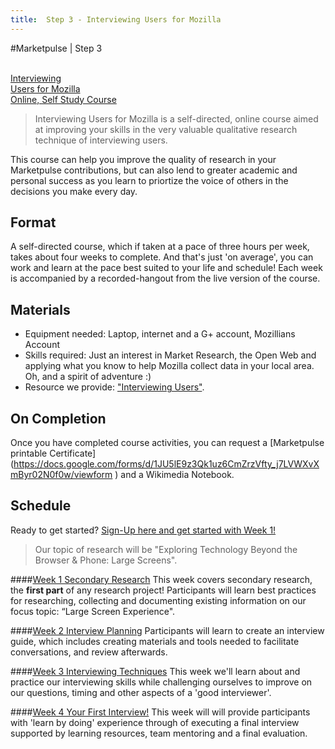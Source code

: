 ```yaml
---
title:  Step 3 - Interviewing Users for Mozilla
---
```


#Marketpulse | Step 3

<br>

<a class="btn btn-lg btn-warning ladder-step" href="/modules/marketpulse_activities/step_3/">
  <i class="fa fa-microphone fa-5x pull-left"></i>Interviewing<br>Users for Mozilla<br/>Online, Self Study Course</a>

  >Interviewing Users for Mozilla is a self-directed, online course aimed at improving your skills in the very valuable qualitative research technique of interviewing users. 

   This course can help you improve the quality of research in your Marketpulse contributions, but can also lend to greater academic and personal success as you learn to priortize the voice of others in the decisions you make every day.

## Format

A self-directed course, which if taken at a pace of three hours per week, takes about four weeks to complete. And that's just 'on average', you can work and learn at the pace best suited to your life and schedule! Each week is accompanied by a recorded-hangout from the live version of the course.

## Materials

* Equipment needed: Laptop, internet and a G+ account, Mozillians Account
* Skills required: Just an interest in Market Research, the Open Web and applying what you know to help Mozilla collect data in your local area. Oh, and a spirit of adventure :)
* Resource we provide: ["Interviewing Users"](http://rosenfeldmedia.com/books/interviewing-users/).

## On Completion

Once you have completed course activities, you can request a [Marketpulse printable Certificate] (https://docs.google.com/forms/d/1JU5lE9z3Qk1uz6CmZrzVfty_j7LVWXvXmByr02N0f0w/viewform ) and a Wikimedia Notebook.

## Schedule

Ready to get started? [Sign-Up here and get started with Week 1!](https://docs.google.com/forms/d/1jC-_jj4-Gvv10aBPFHi4vKVZCHQ0Df5E7_oCECrMS3Y/viewform)

> Our topic of research will be "Exploring Technology Beyond the Browser & Phone: Large Screens".

####[Week 1  Secondary Research](/pages/secondary_research.html)
This week covers secondary research, the **first part** of any research project!
Participants will learn best practices for researching, collecting and documenting existing information on our focus topic: “Large Screen Experience".

####[Week 2  Interview Planning](/pages/interview_planning.html)
Participants will learn to create an interview guide, which includes creating materials and tools needed to facilitate conversations, and review afterwards. 

####[Week 3  Interviewing Techniques](/pages/interviewing_techniques.html)
This week we'll learn about and practice our interviewing skills while challenging ourselves to improve on our questions, timing and other aspects of a 'good interviewer'.

####[Week 4  Your First Interview!](/pages/first_interview.html)
This week will will provide participants with 'learn by doing' experience through of executing a final interview supported by learning resources, team mentoring and a final evaluation.

